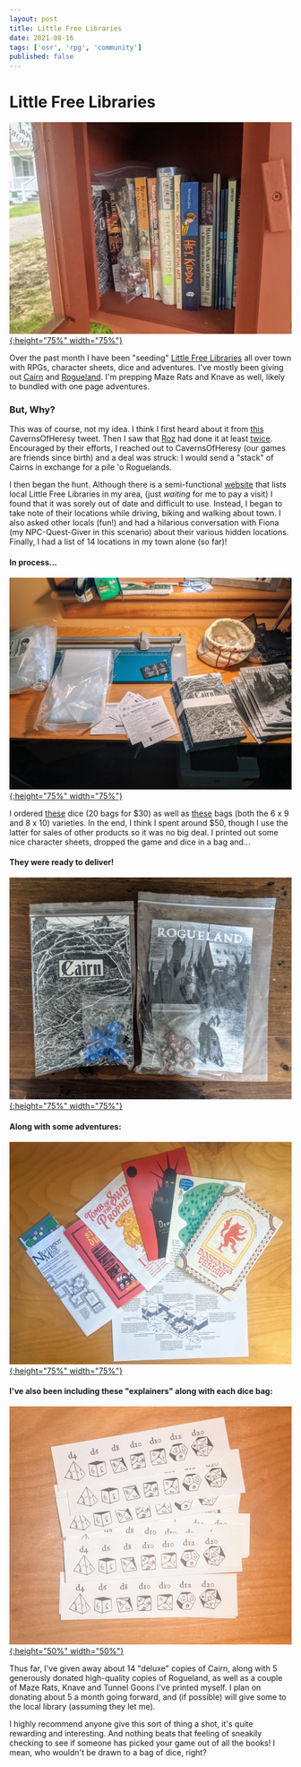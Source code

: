 ```yaml
---
layout: post
title: Little Free Libraries
date: 2021-08-16
tags: ['osr', 'rpg', 'community']
published: false
---
```


# Little Free Libraries

[![Alt text](/img/little-free-libraries/little_free_library4.jpg "click to embiggen"){:height="75%" width="75%"}](/img/little-free-libraries/little_free_library4.jpg)

Over the past month I have been "seeding" [Little Free Libraries](https://littlefreelibrary.org) all over town with RPGs, character sheets, dice and adventures. I've mostly been giving out [Cairn](https://cairnrpg.com) and [Rogueland](https://www.cavernsofheresy.com/product/rogueland). I'm prepping Maze Rats and Knave as well, likely to bundled with one page adventures.  

### But, Why?

This was of course, not my idea. I think I first heard about it from [this](https://twitter.com/CavernsOfHeresy/status/1381273447909720067) CavernsOfHeresy tweet. Then I saw that [Roz](https://twitter.com/AllThingsTruly/status/1409201450090123267) had done it at least [twice](https://twitter.com/AllThingsTruly/status/1409881430977617930). Encouraged by their efforts, I reached out to CavernsOfHeresy (our games are friends since birth) and a deal was struck: I would send a "stack" of Cairns in exchange for a pile 'o Roguelands.

I then began the hunt. Although there is a semi-functional [website](https://littlefreelibrary.org/ourmap/) that lists local Little Free Libraries in my area, (just _waiting_ for me to pay a visit) I found that it was sorely out of date and difficult to use. Instead, I began to take note of their locations while driving, biking and walking about town. I also asked other locals (fun!) and had a hilarious conversation with Fiona (my NPC-Quest-Giver in this scenario) about their various hidden locations. Finally, I had a list of 14 locations in my town alone (so far)!

#### In process...
[![Alt text](/img/little-free-libraries/little_free_library1.jpg "click to embiggen"){:height="75%" width="75%"}](/img/little-free-libraries/little_free_library1.jpg)

I ordered [these](https://www.amazon.com/dp/B01476QV14) dice (20 bags for $30) as well as [these](https://www.amazon.com/gp/product/B07XTDF6T8) bags (both the 6 x 9 and 8 x 10) varieties. In the end, I think I spent around $50, though I use the latter for sales of other products so it was no big deal. I printed out some nice character sheets, dropped the game and dice in a bag and...

#### They were ready to deliver!

[![Alt text](/img/little-free-libraries/little_free_library3.jpg "click to embiggen"){:height="75%" width="75%"}](/img/little-free-libraries/little_free_library3.jpg)

#### Along with some adventures:  
[![Alt text](/img/little-free-libraries/little_free_library5.jpg "click to embiggen"){:height="75%" width="75%"}](/img/little-free-libraries/little_free_library5.jpg)

#### I've also been including these "explainers" along with each dice bag:  
[![Alt text](/img/little-free-libraries/dice_explainations.jpg "click to embiggen"){:height="50%" width="50%"}](/img/little-free-libraries/dice_explainations.jpg)

Thus far, I've given away about 14 "deluxe" copies of Cairn, along with 5 generously donated high-quality copies of Rogueland, as well as a couple of Maze Rats, Knave and Tunnel Goons I've printed myself. I plan on donating about 5 a month going forward, and (if possible) will give some to the local library (assuming they let me).

I highly recommend anyone give this sort of thing a shot, it's quite rewarding and interesting. And nothing beats that feeling of sneakily checking to see if someone has picked your game out of all the books! I mean, who wouldn't be drawn to a bag of dice, right?
